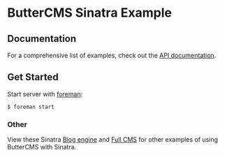 # ButterCMS Sinatra Example

## Documentation

For a comprehensive list of examples, check out the [API documentation](https://buttercms.com/docs/api/).

## Get Started

Start server with [foreman](https://github.com/ddollar/foreman):

```
$ foreman start
```

### Other

View these Sinatra [Blog engine](https://buttercms.com/rails-blog-engine/) and [Full CMS](https://buttercms.com/ruby-cms/) for other examples of using ButterCMS with Sinatra.
